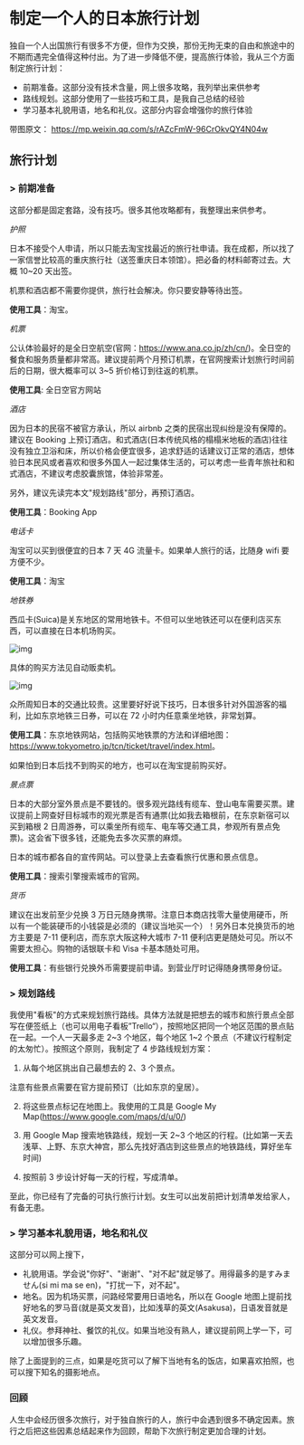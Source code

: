 # 制定一个人的日本旅行计划


独自一个人出国旅行有很多不方便，但作为交换，那份无拘无束的自由和旅途中的不期而遇完全值得这种付出。为了进一步降低不便，提高旅行体验，我从三个方面制定旅行计划：

- 前期准备。这部分没有技术含量，网上很多攻略，我列举出来供参考
- 路线规划。这部分使用了一些技巧和工具，是我自己总结的经验
- 学习基本礼貌用语，地名和礼仪。这部分内容会增强你的旅行体验

带图原文： <https://mp.weixin.qq.com/s/rAZcFmW-96CrOkvQY4N04w>

## 旅行计划

### > 前期准备

这部分都是固定套路，没有技巧。很多其他攻略都有，我整理出来供参考。

_护照_

日本不接受个人申请，所以只能去淘宝找最近的旅行社申请。我在成都，所以找了一家信誉比较高的重庆旅行社（送签重庆日本领馆）。把必备的材料邮寄过去。大概 10~20 天出签。

机票和酒店都不需要你提供，旅行社会解决。你只要安静等待出签。

**使用工具**：淘宝。

_机票_

公认体验最好的是全日空航空(官网：<https://www.ana.co.jp/zh/cn/>)。全日空的餐食和服务质量都非常高。建议提前两个月预订机票，在官网搜索计划旅行时间前后的日期，很大概率可以 3~5 折价格订到往返的机票。

**使用工具**: 全日空官方网站

_酒店_

因为日本的民宿不被官方承认，所以 airbnb 之类的民宿出现纠纷是没有保障的。建议在 Booking 上预订酒店。和式酒店(日本传统风格的榻榻米地板的酒店)往往没有独立卫浴和床，所以价格会便宜很多，追求舒适的话建议订正常的酒店，想体验日本民风或者喜欢和很多外国人一起过集体生活的，可以考虑一些青年旅社和和式酒店，不建议考虑胶囊旅馆，体验非常差。

另外，建议先读完本文"规划路线"部分，再预订酒店。

**使用工具**：Booking App

_电话卡_

淘宝可以买到很便宜的日本 7 天 4G 流量卡。如果单人旅行的话，比随身 wifi 要方便不少。

**使用工具**：淘宝

_地铁券_

西瓜卡(Suica)是关东地区的常用地铁卡。不但可以坐地铁还可以在便利店买东西，可以直接在日本机场购买。

![img](http://img6.16fan.com/201510/28/113242h6rxvuqmvz3pqijy.jpg-700)

具体的购买方法见自动贩卖机。

![img](http://img6.16fan.com/201510/28/114059iesz1ea7pe7duswg.png-700)

众所周知日本的交通比较贵。这里要好好说下技巧，日本很多针对外国游客的福利，比如东京地铁三日券，可以在 72 小时内任意乘坐地铁，非常划算。

**使用工具**：东京地铁网站，包括购买地铁票的方法和详细地图：<https://www.tokyometro.jp/tcn/ticket/travel/index.html>。

如果怕到日本后找不到购买的地方，也可以在淘宝提前购买好。

_景点票_

日本的大部分室外景点是不要钱的。很多观光路线有缆车、登山电车需要买票。建议提前上网查好目标城市的观光票是否有通票(比如我去箱根前，在东京新宿可以买到箱根 2 日周游券，可以乘坐所有缆车、电车等交通工具，参观所有景点免票)。这会省下很多钱，还能免去多次买票的麻烦。

日本的城市都各自的宣传网站。可以登录上去查看旅行优惠和景点信息。

**使用工具**：搜索引擎搜索城市的官网。

_货币_

建议在出发前至少兑换 3 万日元随身携带。注意日本商店找零大量使用硬币，所以有一个能装硬币的小钱袋是必须的（建议当地买一个）！另外日本兑换货币的地方主要是 7-11 便利店，而东京大阪这种大城市 7-11 便利店更是随处可见。所以不需要太担心。购物的话银联卡和 Visa 卡基本随处可用。

**使用工具**：有些银行兑换外币需要提前申请。到营业厅时记得随身携带身份证。

### > 规划路线

我使用"看板"的方式来规划旅行路线。具体方法就是把想去的城市和旅行景点全部写在便签纸上（也可以用电子看板”Trello“），按照地区把同一个地区范围的景点贴在一起。一个人一天最多走 2~3 个地区，每个地区 1~2 个景点（不建议行程制定的太匆忙）。按照这个原则，我制定了 4 步路线规划方案：

1. 从每个地区挑出自己最想去的 2、3 个景点。

注意有些景点需要在官方提前预订（比如东京的皇居）。

2. 将这些景点标记在地图上。我使用的工具是 Google My Map(<https://www.google.com/maps/d/u/0/>)

3. 用 Google Map 搜索地铁路线，规划一天 2~3 个地区的行程。(比如第一天去浅草、上野、东京大神宫，那么先找好酒店到这些景点的地铁路线，算好坐车时间)

4. 按照前 3 步设计好每一天的行程，写成清单。

至此，你已经有了完备的可执行旅行计划。女生可以出发前把计划清单发给家人，有备无患。

### > 学习基本礼貌用语，地名和礼仪

这部分可以网上搜下，

- 礼貌用语。学会说"你好"、"谢谢"、"对不起"就足够了。用得最多的是すみません(si mi ma se en)，"打扰一下，对不起"。
- 地名。因为机场买票，问路经常要用日语地名，所以在 Google 地图上提前找好地名的罗马音(就是英文发音)，比如浅草的英文(Asakusa)，日语发音就是英文发音。
- 礼仪。参拜神社、餐饮的礼仪。如果当地没有熟人，建议提前网上学一下，可以增加很多乐趣。

除了上面提到的三点，如果是吃货可以了解下当地有名的饭店，如果喜欢拍照，也可以搜下知名的摄影地点。

### 回顾

人生中会经历很多次旅行，对于独自旅行的人，旅行中会遇到很多不确定因素。旅行之后把这些因素总结起来作为回顾，帮助下次旅行制定更加合理的计划。

